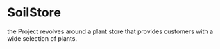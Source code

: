 # SoilStore
the Project revolves around a plant store that provides customers with a wide selection of plants.
